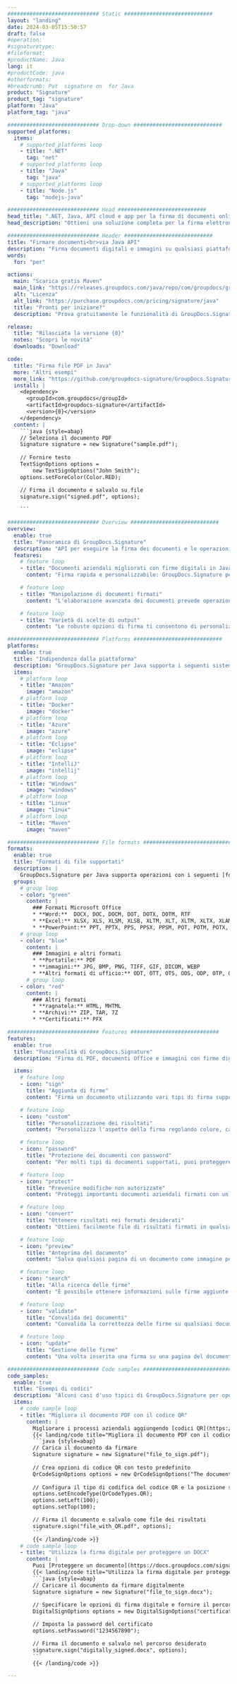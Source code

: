 ```yaml
---
############################# Static ############################
layout: "landing"
date: 2024-03-05T15:50:57
draft: false
#operation: 
#signaturetype: 
#fileformat: 
#productName: Java
lang: it
#productCode: java
#otherformats: 
#breadcrumb: Put  signature on  for Java
product: "Signature"
product_tag: "signature"
platform: "Java"
platform_tag: "java"

############################# Drop-down ############################
supported_platforms:
  items:
    # supported_platforms loop
    - title: ".NET"
      tag: "net"
    # supported_platforms loop
    - title: "Java"
      tag: "java"
    # supported_platforms loop
    - title: "Node.js"
      tag: "nodejs-java"

############################# Head ############################
head_title: ".NET, Java, API cloud e app per la firma di documenti online"
head_description: "Ottieni una soluzione completa per la firma elettronica dei documenti per .NET, Java e applicazioni basate su cloud. Firma formati di documenti comuni online utilizzando la semplice funzionalità di trascinamento della selezione"

############################# Header ############################
title: "Firmare documenti<br>via Java API"
description: "Firma documenti digitali e immagini su qualsiasi piattaforma utilizzando le nostre API flessibili e soluzioni basate su app per programmatori e utenti finali."
words:
  for: "per"

actions:
  main: "Scarica gratis Maven"
  main_link: "https://releases.groupdocs.com/java/repo/com/groupdocs/groupdocs-signature/"
  alt: "Licenza"
  alt_link: "https://purchase.groupdocs.com/pricing/signature/java"
  title: "Pronti per iniziare?"
  description: "Prova gratuitamente le funzionalità di GroupDocs.Signature o richiedi una licenza"

release:
  title: "Rilasciata la versione {0}"
  notes: "Scopri le novità"
  downloads: "Download"

code:
  title: "Firma file PDF in Java"
  more: "Altri esempi"
  more_link: "https://github.com/groupdocs-signature/GroupDocs.Signature-for-Java"
  install: |
    <dependency>
      <groupId>com.groupdocs</groupId>
      <artifactId>groupdocs-signature</artifactId>
      <version>{0}</version>
    </dependency>
  content: |
    ```java {style=abap}  
    // Seleziona il documento PDF
    Signature signature = new Signature("sample.pdf");
    
    // Fornire testo
    TextSignOptions options = 
        new TextSignOptions("John Smith");
    options.setForeColor(Color.RED);

    // Firma il documento e salvalo su file
    signature.sign("signed.pdf", options);
    
    ```

############################# Overview ############################
overview:
  enable: true
  title: "Panoramica di GroupDocs.Signature"
  description: "API per eseguire la firma dei documenti e le operazioni correlate nelle applicazioni Java"
  features:
    # feature loop
    - title: "Documenti aziendali migliorati con firme digitali in Java"
      content: "Firma rapida e personalizzabile: GroupDocs.Signature per Java offre un'ampia gamma di opzioni di firma digitale per PDF, immagini e documenti Office. Puoi utilizzare testo, codici a barre, codici QR, certificati digitali, immagini o metadati nascosti. L'elaborazione dei documenti è rapida ed efficiente."

    # feature loop
    - title: "Manipolazione di documenti firmati"
      content: "L'elaborazione avanzata dei documenti prevede operazioni potenti sui documenti firmati utilizzando GroupDocs.Signature per Java. Puoi cercare e convalidare le firme aggiunte ai documenti aziendali utilizzando vari criteri utili. Inoltre, puoi accedere a informazioni dettagliate sul documento o ottenere immagini di anteprima delle sue pagine."

    # feature loop
    - title: "Varietà di scelte di output"
      content: "Le robuste opzioni di firma ti consentono di personalizzare l'output per i documenti firmati con GroupDocs.Signature per Java. Puoi posizionare con precisione qualsiasi firma su qualsiasi pagina del documento e configurarne l'aspetto in vari modi. L'API Java supporta il salvataggio di documenti aziendali firmati in numerosi formati supportati e fornisce opzioni per proteggerli con password."

############################# Platforms ############################
platforms:
  enable: true
  title: "Indipendenza dalla piattaforma"
  description: "GroupDocs.Signature per Java supporta i seguenti sistemi operativi, framework e gestori di pacchetti"
  items:
    # platform loop
    - title: "Amazon"
      image: "amazon"
    # platform loop
    - title: "Docker"
      image: "docker"
    # platform loop
    - title: "Azure"
      image: "azure"
    # platform loop
    - title: "Eclipse"
      image: "eclipse"
    # platform loop
    - title: "IntelliJ"
      image: "intellij"
    # platform loop
    - title: "Windows"
      image: "windows"
    # platform loop
    - title: "Linux"
      image: "linux"
    # platform loop
    - title: "Maven"
      image: "maven"

############################# File formats ############################
formats:
  enable: true
  title: "Formati di file supportati"
  description: |
    GroupDocs.Signature per Java supporta operazioni con i seguenti [formati di file](https://docs.groupdocs.com/signature/java/supported-document-formats/).
  groups:
    # group loop
    - color: "green"
      content: |
        ### Formati Microsoft Office
        * **Word:**  DOCX, DOC, DOCM, DOT, DOTX, DOTM, RTF
        * **Excel:** XLSX, XLS, XLSM, XLSB, XLTM, XLT, XLTM, XLTX, XLAM, SXC, SpreadsheetML
        * **PowerPoint:** PPT, PPTX, PPS, PPSX, PPSM, POT, POTM, POTX, PPTM
    # group loop
    - color: "blue"
      content: |
        ### Immagini e altri formati
        * **Portatile:** PDF
        * **immagini:** JPG, BMP, PNG, TIFF, GIF, DICOM, WEBP
        * **Altri formati di ufficio:** ODT, OTT, OTS, ODS, ODP, OTP, ODG
      # group loop
    - color: "red"
      content: |
        ### Altri formati
        * **ragnatela:** HTML, MHTML
        * **Archivi:** ZIP, TAR, 7Z
        * **Certificati:** PFX

############################# Features ############################
features:
  enable: true
  title: "Funzionalità di GroupDocs.Signature"
  description: "Firma di PDF, documenti Office e immagini con firme digitali"

  items:
    # feature loop
    - icon: "sign"
      title: "Aggiunta di firme"
      content: "Firma un documento utilizzando vari tipi di firma supportati inserendo una firma digitale esattamente in qualsiasi posizione su qualsiasi pagina."

    # feature loop
    - icon: "custom"
      title: "Personalizzazione dei risultati"
      content: "Personalizza l'aspetto della firma regolando colore, carattere, bordo, rotazione e altre funzionalità per ottenere il risultato desiderato."

    # feature loop
    - icon: "password"
      title: "Protezione dei documenti con password"
      content: "Per molti tipi di documenti supportati, puoi proteggere il documento firmato con una password."

    # feature loop
    - icon: "protect"
      title: "Prevenire modifiche non autorizzate"
      content: "Proteggi importanti documenti aziendali firmati con un certificato digitale da modifiche non autorizzate."

    # feature loop
    - icon: "convert"
      title: "Ottenere risultati nei formati desiderati"
      content: "Ottieni facilmente file di risultati firmati in qualsiasi formato supportato. Puoi anche convertire documenti MS Word in PDF senza sforzo."

    # feature loop
    - icon: "preview"
      title: "Anteprima del documento"
      content: "Salva qualsiasi pagina di un documento come immagine per elaborazioni future."

    # feature loop
    - icon: "search"
      title: "Alla ricerca delle firme"
      content: "È possibile ottenere informazioni sulle firme aggiunte in precedenza in documenti specifici."

    # feature loop
    - icon: "validate"
      title: "Convalida dei documenti"
      content: "Convalida la correttezza delle firme su qualsiasi documento firmato."

    # feature loop
    - icon: "update"
      title: "Gestione delle firme"
      content: "Una volta inserita una firma su una pagina del documento, è possibile eliminarla, spostarla o aggiornarla secondo necessità."

############################# Code samples ############################
code_samples:
  enable: true
  title: "Esempi di codici"
  description: "Alcuni casi d'uso tipici di GroupDocs.Signature per operazioni Java"
  items:
    # code sample loop
    - title: "Migliora il documento PDF con il codice QR"
      content: |
        Migliorare i processi aziendali aggiungendo [codici QR](https://docs.groupdocs.com/signature/java/esign-document-with-qr-code-signature/) a pagine specifiche di documenti PDF può essere prezioso. È disponibile un esempio di come aggiungere un codice QR utilizzando GroupDocs.Signature per Java.
        {{< landing/code title="Migliora il documento PDF con il codice QR">}}
        ```java {style=abap}
        // Carica il documento da firmare
        Signature signature = new Signature("file_to_sign.pdf");
        
        // Crea opzioni di codice QR con testo predefinito
        QrCodeSignOptions options = new QrCodeSignOptions("The document is approved by John Smith");
        
        // Configura il tipo di codifica del codice QR e la posizione sulla pagina
        options.setEncodeType(QrCodeTypes.QR);
        options.setLeft(100);
        options.setTop(100);

        // Firma il documento e salvalo come file dei risultati
        signature.sign("file_with_QR.pdf", options);
        ```
        {{< /landing/code >}}
    # code sample loop
    - title: "Utilizza la firma digitale per proteggere un DOCX"
      content: |
        Puoi [Proteggere un documento](https://docs.groupdocs.com/signature/java/esign-document-with-digital-signature/) utilizzando firme personali o aziendali archiviate come certificati digitali. I documenti protetti con certificato non possono essere alterati senza invalidare la firma.
        {{< landing/code title="Utilizza la firma digitale per proteggere un DOCX">}}
        ```java {style=abap}   
        // Caricare il documento da firmare digitalmente
        Signature signature = new Signature("file_to_sign.docx");
        
        // Specificare le opzioni di firma digitale e fornire il percorso del file del certificato
        DigitalSignOptions options = new DigitalSignOptions("certificate.pfx");

        // Imposta la password del certificato
        options.setPassword("1234567890");

        // Firma il documento e salvalo nel percorso desiderato
        signature.sign("digitally_signed.docx", options);
        ```
        {{< /landing/code >}}

---
```

